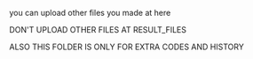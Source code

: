 you can upload other files you made at here

DON'T UPLOAD OTHER FILES AT RESULT_FILES

ALSO THIS FOLDER IS ONLY FOR EXTRA CODES AND HISTORY

